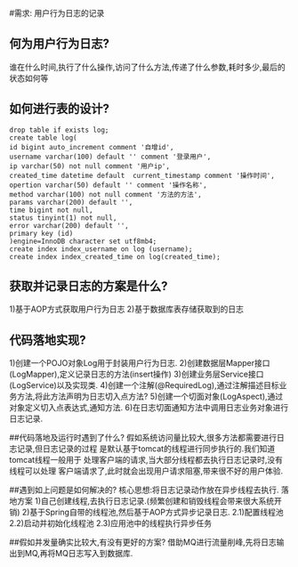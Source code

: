 #需求: 用户行为日志的记录

## 何为用户行为日志?
谁在什么时间,执行了什么操作,访问了什么方法,传递了什么参数,耗时多少,最后的状态如何等
## 如何进行表的设计?
```
drop table if exists log;
create table log(
id bigint auto_increment comment '自增id',
username varchar(100) default '' comment '登录用户',
ip varchar(50) not null comment '用户ip',
created_time datetime default  current_timestamp comment '操作时间',
opertion varchar(50) default '' comment '操作名称',
method varchar(100) not null comment '方法的方法',
params varchar(200) default '',
time bigint not null,
status tinyint(1) not null,
error varchar(200) default '',
primary key (id)
)engine=InnoDB character set utf8mb4;
create index index_username on log (username);
create index index_created_time on log(created_time);
```

## 获取并记录日志的方案是什么?
1)基于AOP方式获取用户行为日志
2)基于数据库表存储获取到的日志

## 代码落地实现?
1)创建一个POJO对象Log用于封装用户行为日志.
2)创建数据层Mapper接口(LogMapper),定义记录日志的方法(insert操作)
3)创建业务层Service接口(LogService)以及实现类.
4)创建一个注解(@RequiredLog),通过注解描述目标业务方法,将此方法声明为日志切入点方法?
5)创建一个切面对象(LogAspect),通过对象定义切入点表达式,通知方法.
6)在日志切面通知方法中调用日志业务对象进行日志记录.

##代码落地及运行时遇到了什么?
假如系统访问量比较大,很多方法都需要进行日志记录,但日志记录的过程
是默认基于tomcat的线程进行同步执行的.我们知道tomcat线程一般用于
处理客户端的请求,当大部分线程都去执行日志记录时,没有线程可以处理
客户端请求了,此时就会出现用户请求阻塞,带来很不好的用户体验.

##遇到如上问题是如何解决的?
核心思想:将日志记录动作放在异步线程去执行.
落地方案
1)自己创建线程,去执行日志记录.(频繁创建和销毁线程会带来很大系统开销)
2)基于Spring自带的线程池,然后基于AOP方式异步记录日志.
2.1)配置线程池
2.2)启动并初始化线程池
2.3)应用池中的线程执行异步任务

##假如并发量确实比较大,有没有更好的方案?
借助MQ进行流量削峰,先将日志输出到MQ,再将MQ日志写入到数据库.









